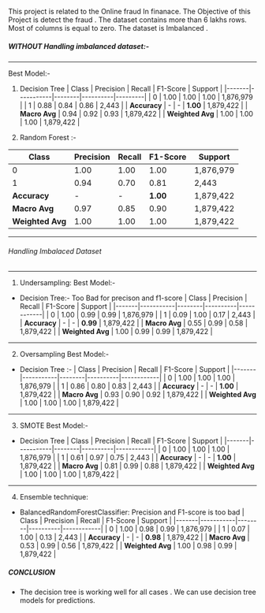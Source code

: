 This project is related to the Online fraud In finanace. 
The Objective of this Project is detect the fraud . 
The dataset contains more than 6 lakhs rows. 
Most of columns is equal to zero.
The dataset is Imbalanced .


##### WITHOUT Handling imbalanced dataset:-
---------------------------------------------------------------------------------------------------------------------------------------------------
Best Model:- 
1. Decision Tree 
| Class | Precision | Recall | F1-Score | Support |
|-------|-----------|--------|----------|---------|
| 0     | 1.00      | 1.00   | 1.00     | 1,876,979 |
| 1     | 0.88      | 0.84   | 0.86     | 2,443   |
| **Accuracy** | - | - | **1.00** | 1,879,422 |
| **Macro Avg** | 0.94 | 0.92 | 0.93 | 1,879,422 |
| **Weighted Avg** | 1.00 | 1.00 | 1.00 | 1,879,422 |

2. Random Forest :-

| Class | Precision | Recall | F1-Score | Support    |
|-------|-----------|--------|----------|------------|
| 0     | 1.00      | 1.00   | 1.00     | 1,876,979  |
| 1     | 0.94      | 0.70   | 0.81     | 2,443      |
| **Accuracy**  | -         | -      | **1.00** | 1,879,422  |
| **Macro Avg** | 0.97      | 0.85   | 0.90     | 1,879,422  |
| **Weighted Avg** | 1.00   | 1.00   | 1.00     | 1,879,422  |

---------------------------------------------------------------------------------------------------------------------------------------------------
###### Handling Imbalaced Dataset
---------------------------------------------------------------------------------------------------------------------------------------------------
1. Undersampling:
Best Model:-
- Decision Tree:- Too Bad for precison and f1-score
| Class | Precision | Recall | F1-Score | Support    |
|-------|-----------|--------|----------|------------|
| 0     | 1.00      | 0.99   | 0.99     | 1,876,979  |
| 1     | 0.09      | 1.00   | 0.17     | 2,443      |
| **Accuracy**  | -         | -      | **0.99** | 1,879,422  |
| **Macro Avg** | 0.55      | 0.99   | 0.58     | 1,879,422  |
| **Weighted Avg** | 1.00   | 0.99   | 0.99     | 1,879,422  |
---------------------------------------------------------------------------------------------------------------------------------------------------
2. Oversampling 
Best Model:- 

- Decision Tree :-
| Class | Precision | Recall | F1-Score | Support    |
|-------|-----------|--------|----------|------------|
| 0     | 1.00      | 1.00   | 1.00     | 1,876,979  |
| 1     | 0.86      | 0.80   | 0.83     | 2,443      |
| **Accuracy**  | -         | -      | **1.00** | 1,879,422  |
| **Macro Avg** | 0.93      | 0.90   | 0.92     | 1,879,422  |
| **Weighted Avg** | 1.00   | 1.00   | 1.00     | 1,879,422  |
---------------------------------------------------------------------------------------------------------------------------------------------------
3. SMOTE
Best Model:-

- Decision Tree
| Class | Precision | Recall | F1-Score | Support    |
|-------|-----------|--------|----------|------------|
| 0     | 1.00      | 1.00   | 1.00     | 1,876,979  |
| 1     | 0.61      | 0.97   | 0.75     | 2,443      |
| **Accuracy**  | -         | -      | **1.00** | 1,879,422  |
| **Macro Avg** | 0.81      | 0.99   | 0.88     | 1,879,422  |
| **Weighted Avg** | 1.00   | 1.00   | 1.00     | 1,879,422  |
---------------------------------------------------------------------------------------------------------------------------------------------------
4. Ensemble technique:

- BalancedRandomForestClassifier: Precision and F1-score is too bad
| Class | Precision | Recall | F1-Score | Support    |
|-------|-----------|--------|----------|------------|
| 0     | 1.00      | 0.98   | 0.99     | 1,876,979  |
| 1     | 0.07      | 1.00   | 0.13     | 2,443      |
| **Accuracy**  | -         | -      | **0.98** | 1,879,422  |
| **Macro Avg** | 0.53      | 0.99   | 0.56     | 1,879,422  |
| **Weighted Avg** | 1.00   | 0.98   | 0.99     | 1,879,422  |

##### CONCLUSION
- The decision tree is working well for all cases . We can use decision tree models for predictions.
